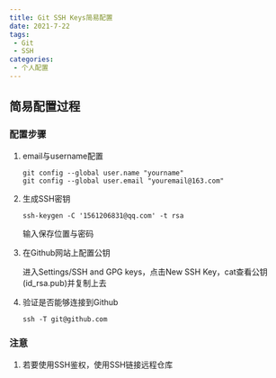 ```yaml
---
title: Git SSH Keys简易配置
date: 2021-7-22
tags:
 - Git
 - SSH
categories:
 - 个人配置
---
```

## 简易配置过程

### 配置步骤

1. email与username配置

   ```shell
   git config --global user.name "yourname"
   git config --global user.email "youremail@163.com"
   ```

2. 生成SSH密钥

   ```shell
   ssh-keygen -C '1561206831@qq.com' -t rsa
   ```

   输入保存位置与密码

3. 在Github网站上配置公钥

   进入Settings/SSH and GPG keys，点击New SSH Key，cat查看公钥(id_rsa.pub)并复制上去

4. 验证是否能够连接到Github

   ```shell
   ssh -T git@github.com
   ```


### 注意

1. 若要使用SSH鉴权，使用SSH链接远程仓库